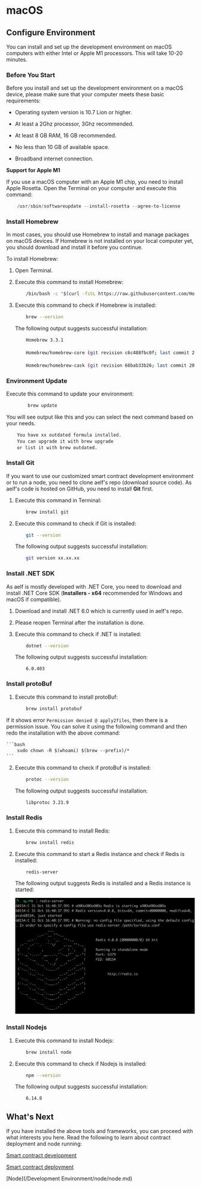 # macOS

## Configure Environment

You can install and set up the development environment on macOS computers with either Intel or Apple M1 processors. This will take 10-20 minutes.

### Before You Start

Before you install and set up the development environment on a macOS device, please make sure that your computer meets these basic requirements:

- Operating system version is 10.7 Lion or higher.

- At least a 2Ghz processor, 3Ghz recommended.

- At least 8 GB RAM, 16 GB recommended.

- No less than 10 GB of available space.

- Broadband internet connection.

**Support for Apple M1**

If you use a macOS computer with an Apple M1 chip, you need to install Apple Rosetta. Open the Terminal on your computer and execute this command:

``` powershell
	/usr/sbin/softwareupdate --install-rosetta --agree-to-license
```

### Install Homebrew

In most cases, you should use Homebrew to install and manage packages on macOS devices. If Homebrew is not installed on your local computer yet, you should download and install it before you continue.

To install Homebrew:

1. Open Terminal.

2. Execute this command to install Homebrew:

	``` bash
		/bin/bash -c "$(curl -fsSL https://raw.githubusercontent.com/Homebrew/install/HEAD/install.sh)"
	```

3. Execute this command to check if Homebrew is installed:

	```bash
		brew --version
	```
	The following output suggests successful installation:

	```bash
		Homebrew 3.3.1
	
		Homebrew/homebrew-core (git revision c6c488fbc0f; last commit 2021-10-30)
	
		Homebrew/homebrew-cask (git revision 66bab33b26; last commit 2021-10-30)
	```

### Environment Update

Execute this command to update your environment:
```bash
		brew update
```
You will see output like this and you can select the next command based on your needs.
```bash
	You have xx outdated formula installed.
	You can upgrade it with brew upgrade
	or list it with brew outdated.
```
### Install Git

If you want to use our customized smart contract development environment or to run a node, you need to clone aelf's repo (download source code). As aelf's code is hosted on GitHub, you need to install **Git** first.

1. Execute this command in Terminal:

	```bash
		brew install git
	```

2. Execute this command to check if Git is installed:

	```bash
		git --version
	```
	The following output suggests successful installation:

	```bash
		git version xx.xx.xx
	```

### Install .NET SDK

As aelf is mostly developed with .NET Core, you need to download and install .NET Core SDK (**Installers - x64** recommended for Windows and macOS if compatible).

1. Download and install .NET 6.0 which is currently used in aelf's repo.

2. Please reopen Terminal after the installation is done.

3. Execute this command to check if .NET is installed:

	```bash
		dotnet --version
	```
	The following output suggests successful installation:
	```
		6.0.403
	```

### Install protoBuf

1. Execute this command to install protoBuf:

	``` bash
		brew install protobuf
	```
If it shows error ```Permission denied @ apply2files```, then there is a permission issue. You can solve it using the following command and then redo the installation with the above command:

	```bash
		sudo chown -R $(whoami) $(brew --prefix)/*
	```

2. Execute this command to check if protoBuf is installed:

	```bash
		protoc --version
	```
	The following output suggests successful installation:

	```bash
		libprotoc 3.21.9
	```

### Install Redis

1. Execute this command to install Redis:

	```bash
		brew install redis
	```

2. Execute this command to start a Redis instance and check if Redis is installed:

	```bash
		redis-server
	```
	The following output suggests Redis is installed and a Redis instance is started:

	![image](mac_install_redis.png)

### Install Nodejs

1. Execute this command to install Nodejs:

	```bash
		brew install node
	```

2. Execute this command to check if Nodejs is installed:

	```bash
		npm --version
	```
	The following output suggests successful installation:

	```
		6.14.8
	```

## What's Next

If you have installed the above tools and frameworks, you can proceed with what interests you here. Read the following to learn about contract deployment and node running:

[Smart contract development](https://docs.aelf.io/en/latest/getting-started/smart-contract-development/index.html) 

[Smart contract deployment](https://docs.aelf.io/en/latest/getting-started/smart-contract-development/index.html)

[Node](/Development Environment/node/node.md)

